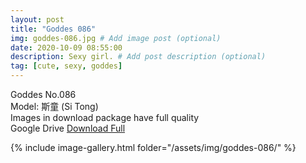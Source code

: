 ```yaml
---
layout: post
title: "Goddes 086"
img: goddes-086.jpg # Add image post (optional)
date: 2020-10-09 08:55:00
description: Sexy girl. # Add post description (optional)
tag: [cute, sexy, goddes]
---
```

Goddes No.086  
Model: 斯童 (Si Tong)                                          
Images in download package have full quality                    
Google Drive [Download Full](http://gestyy.com/ee8gAC)

{% include image-gallery.html folder="/assets/img/goddes-086/" %}
